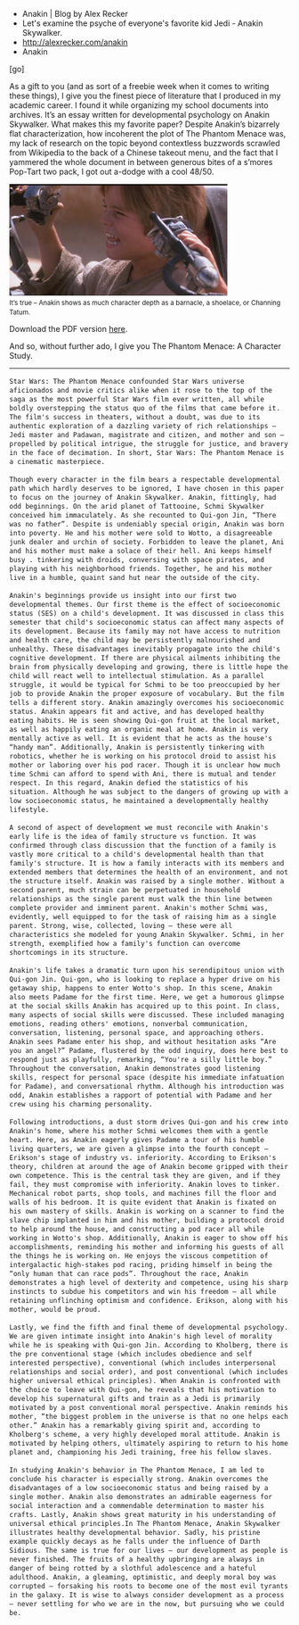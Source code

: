 * Anakin | Blog by Alex Recker
* Let's examine the psyche of everyone's favorite kid Jedi - Anakin Skywalker.
* http://alexrecker.com/anakin
* Anakin

[go]

As a gift to you (and as sort of a freebie week when it comes to writing these things), I give you the finest piece of literature that I produced in my academic career.  I found it while organizing my school documents into archives.  It’s an essay written for developmental psychology on Anakin Skywalker.  What makes this my favorite paper?  Despite Anakin’s bizarrely flat characterization, how incoherent the plot of The Phantom Menace was, my lack of research on the topic beyond contextless buzzwords scrawled from Wikipedia to the back of a Chinese takeout menu, and the fact that I yammered the whole document in between generous bites of a s’mores Pop-Tart two pack, I got out a-dodge with a cool 48/50.


<div class="row">
    <div class="col-centered col-lg-6">
        <div class="thumbnail">
            <img src="/static/img/anakin.jpg" height="200">
            <div class="caption">
                <small>It’s true – Anakin shows as much character depth as a barnacle, a shoelace, or Channing Tatum.</small>
            </div>
        </div>
    </div>
</div>

Download the PDF version [here](/static/img/Anakin.pdf).

And so, without further ado, I give you The Phantom Menace: A Character Study.

<hr>

	Star Wars: The Phantom Menace confounded Star Wars universe aficionados and movie critics alike when it rose to the top of the saga as the most powerful Star Wars film ever written, all while boldly overstepping the status quo of the films that came before it. The film's success in theaters, without a doubt, was due to its authentic exploration of a dazzling variety of rich relationships – Jedi master and Padawan, magistrate and citizen, and mother and son – propelled by political intrigue, the struggle for justice, and bravery in the face of decimation. In short, Star Wars: The Phantom Menace is a cinematic masterpiece.
	 
	Though every character in the film bears a respectable developmental path which hardly deserves to be ignored, I have chosen in this paper to focus on the journey of Anakin Skywalker. Anakin, fittingly, had odd beginnings. On the arid planet of Tattooine, Schmi Skywalker conceived him immaculately. As she recounted to Qui-gon Jin, “There was no father”. Despite is undeniably special origin, Anakin was born into poverty. He and his mother were sold to Wotto, a disagreeable junk dealer and urchin of society. Forbidden to leave the planet, Ani and his mother must make a solace of their hell. Ani keeps himself busy . tinkering with droids, conversing with space pirates, and playing with his neighborhood friends. Together, he and his mother live in a humble, quaint sand hut near the outside of the city.

	Anakin's beginnings provide us insight into our first two developmental themes. Our first theme is the effect of socioeconomic status (SES) on a child's development. It was discussed in class this semester that child's socioeconomic status can affect many aspects of its development. Because its family may not have access to nutrition and health care, the child may be persistently malnourished and unhealthy. These disadvantages inevitably propagate into the child's cognitive development. If there are physical ailments inhibiting the brain from physically developing and growing, there is little hope the child will react well to intellectual stimulation. As a parallel struggle, it would be typical for Schmi to be too preoccupied by her job to provide Anakin the proper exposure of vocabulary. But the film tells a different story. Anakin amazingly overcomes his socioeconomic status. Anakin appears fit and active, and has developed healthy eating habits. He is seen showing Qui-gon fruit at the local market, as well as happily eating an organic meal at home. Anakin is very mentally active as well. It is evident that he acts as the house's “handy man”. Additionally, Anakin is persistently tinkering with robotics, whether he is working on his protocol droid to assist his mother or laboring over his pod racer. Though it is unclear how much time Schmi can afford to spend with Ani, there is mutual and tender respect. In this regard, Anakin defied the statistics of his situation. Although he was subject to the dangers of growing up with a low socioeconomic status, he maintained a developmentally healthy lifestyle.
	 
	A second of aspect of development we must reconcile with Anakin's early life is the idea of family structure vs function. It was confirmed through class discussion that the function of a family is vastly more critical to a child's developmental health than that family's structure. It is how a family interacts with its members and extended members that determines the health of an environment, and not the structure itself. Anakin was raised by a single mother. Without a second parent, much strain can be perpetuated in household relationships as the single parent must walk the thin line between complete provider and imminent parent. Anakin's mother Schmi was, evidently, well equipped to for the task of raising him as a single parent. Strong, wise, collected, loving – these were all characteristics she modeled for young Anakin Skywalker. Schmi, in her strength, exemplified how a family's function can overcome shortcomings in its structure.
	 
	Anakin's life takes a dramatic turn upon his serendipitous union with Qui-gon Jin. Qui-gon, who is looking to replace a hyper drive on his getaway ship, happens to enter Wotto's shop. In this scene, Anakin also meets Padame for the first time. Here, we get a humorous glimpse at the social skills Anakin has acquired up to this point. In class, many aspects of social skills were discussed. These included managing emotions, reading others' emotions, nonverbal communication, conversation, listening, personal space, and approaching others. Anakin sees Padame enter his shop, and without hesitation asks “Are you an angel?” Padame, flustered by the odd inquiry, does here best to respond just as playfully, remarking, “You're a silly little boy.” Throughout the conversation, Anakin demonstrates good listening skills, respect for personal space (despite his immediate infatuation for Padame), and conversational rhythm. Although his introduction was odd, Anakin establishes a rapport of potential with Padame and her crew using his charming personality.
	 
	Following introductions, a dust storm drives Qui-gon and his crew into Anakin's home, where his mother Schmi welcomes them with a gentle heart. Here, as Anakin eagerly gives Padame a tour of his humble living quarters, we are given a glimpse into the fourth concept – Erikson's stage of industry vs. inferiority. According to Erikson's theory, children at around the age of Anakin become gripped with their own competence. This is the central task they are given, and if they fail, they must compromise with inferiority. Anakin loves to tinker. Mechanical robot parts, shop tools, and machines fill the floor and walls of his bedroom. It is quite evident that Anakin is fixated on his own mastery of skills. Anakin is working on a scanner to find the slave chip implanted in him and his mother, building a protocol droid to help around the house, and constructing a pod racer all while working in Wotto's shop. Additionally, Anakin is eager to show off his accomplishments, reminding his mother and informing his guests of all the things he is working on. He enjoys the viscous competition of intergalactic high-stakes pod racing, priding himself in being the “only human that can race pods”. Throughout the race, Anakin demonstrates a high level of dexterity and competence, using his sharp instincts to subdue his competitors and win his freedom – all while retaining unflinching optimism and confidence. Erikson, along with his mother, would be proud.
	 
	Lastly, we find the fifth and final theme of developmental psychology. We are given intimate insight into Anakin's high level of morality while he is speaking with Qui-gon Jin. According to Kholberg, there is the pre conventional stage (which includes obedience and self interested perspective), conventional (which includes interpersonal relationships and social order), and post conventional (which includes higher universal ethical principles). When Anakin is confronted with the choice to leave with Qui-gon, he reveals that his motivation to develop his supernatural gifts and train as a Jedi is primarily motivated by a post conventional moral perspective. Anakin reminds his mother, “the biggest problem in the universe is that no one helps each other.” Anakin has a remarkably giving spirit and, according to Kholberg's scheme, a very highly developed moral attitude. Anakin is motivated by helping others, ultimately aspiring to return to his home planet and, championing his Jedi training, free his fellow slaves.
	 
	In studying Anakin's behavior in The Phantom Menace, I am led to conclude his character is especially strong. Anakin overcomes the disadvantages of a low socioeconomic status and being raised by a single mother. Anakin also demonstrates an admirable eagerness for social interaction and a commendable determination to master his crafts. Lastly, Anakin shows great maturity in his understanding of universal ethical principles.In The Phantom Menace, Anakin Skywalker illustrates healthy developmental behavior. Sadly, his pristine example quickly decays as he falls under the influence of Darth Sidious. The same is true for our lives – our development as people is never finished. The fruits of a healthy upbringing are always in danger of being rotted by a slothful adolescence and a hateful adulthood. Anakin, a gleaming, optimistic, and deeply moral boy was corrupted – forsaking his roots to become one of the most evil tyrants in the galaxy. It is wise to always consider development as a process – never settling for who we are in the now, but pursuing who we could be.